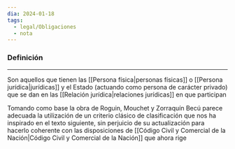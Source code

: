 ```yaml
---
dia: 2024-01-18
tags:
  - legal/Obligaciones
  - nota
---
```

### Definición
---
Son aquellos que tienen las [[Persona física|personas físicas]] o [[Persona jurídica|jurídicas]] y el Estado (actuando como persona de carácter privado) que se dan en las [[Relación jurídica|relaciones jurídicas]] en que participan

Tomando como base la obra de Roguin, Mouchet y Zorraquín Becú parece adecuada la utilización de un criterio clásico de clasificación que nos ha inspirado en el texto siguiente, sin perjuicio de su actualización para hacerlo coherente con las disposiciones de [[Código Civil y Comercial de la Nación|Código Civil y Comercial de la Nación]] que ahora rige